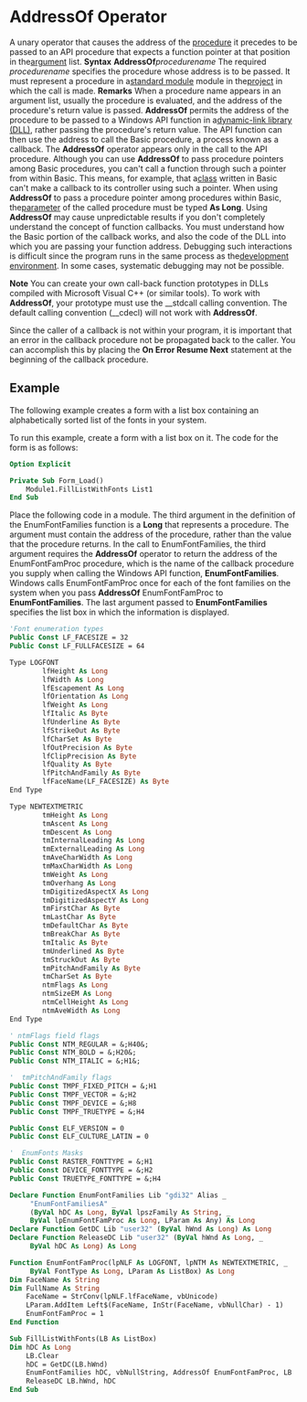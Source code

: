 
# AddressOf Operator



A unary operator that causes the address of the [procedure](b8bdf64f-5920-1ae9-16d0-b26d09524a30.md) it precedes to be passed to an API procedure that expects a function pointer at that position in the[argument](b8bdf64f-5920-1ae9-16d0-b26d09524a30.md) list.
 **Syntax**
 **AddressOf**_procedurename_
The required  _procedurename_ specifies the procedure whose address is to be passed. It must represent a procedure in a[standard module](b8bdf64f-5920-1ae9-16d0-b26d09524a30.md) module in the[project](b8bdf64f-5920-1ae9-16d0-b26d09524a30.md) in which the call is made.
 **Remarks**
When a procedure name appears in an argument list, usually the procedure is evaluated, and the address of the procedure's return value is passed.  **AddressOf** permits the address of the procedure to be passed to a Windows API function in a[dynamic-link library (DLL)](b8bdf64f-5920-1ae9-16d0-b26d09524a30.md), rather passing the procedure's return value. The API function can then use the address to call the Basic procedure, a process known as a callback. The  **AddressOf** operator appears only in the call to the API procedure.
Although you can use  **AddressOf** to pass procedure pointers among Basic procedures, you can't call a function through such a pointer from within Basic. This means, for example, that a[class](b8bdf64f-5920-1ae9-16d0-b26d09524a30.md) written in Basic can't make a callback to its controller using such a pointer. When using **AddressOf** to pass a procedure pointer among procedures within Basic, the[parameter](b8bdf64f-5920-1ae9-16d0-b26d09524a30.md) of the called procedure must be typed **As Long**.
Using  **AddressOf** may cause unpredictable results if you don't completely understand the concept of function callbacks. You must understand how the Basic portion of the callback works, and also the code of the DLL into which you are passing your function address. Debugging such interactions is difficult since the program runs in the same process as the[development environment](b8bdf64f-5920-1ae9-16d0-b26d09524a30.md). In some cases, systematic debugging may not be possible.

 **Note**  You can create your own call-back function prototypes in DLLs compiled with Microsoft Visual C++ (or similar tools). To work with  **AddressOf**, your prototype must use the __stdcall calling convention. The default calling convention (__cdecl) will not work with **AddressOf**.

Since the caller of a callback is not within your program, it is important that an error in the callback procedure not be propagated back to the caller. You can accomplish this by placing the  **On Error Resume Next** statement at the beginning of the callback procedure.

## Example

The following example creates a form with a list box containing an alphabetically sorted list of the fonts in your system.

To run this example, create a form with a list box on it. The code for the form is as follows:




```vb
Option Explicit

Private Sub Form_Load()
    Module1.FillListWithFonts List1
End Sub
```

Place the following code in a module. The third argument in the definition of the EnumFontFamilies function is a  **Long** that represents a procedure. The argument must contain the address of the procedure, rather than the value that the procedure returns. In the call to EnumFontFamilies, the third argument requires the **AddressOf** operator to return the address of the EnumFontFamProc procedure, which is the name of the callback procedure you supply when calling the Windows API function, **EnumFontFamilies**. Windows calls EnumFontFamProc once for each of the font families on the system when you pass **AddressOf** EnumFontFamProc to **EnumFontFamilies**. The last argument passed to **EnumFontFamilies** specifies the list box in which the information is displayed.




```vb
'Font enumeration types
Public Const LF_FACESIZE = 32
Public Const LF_FULLFACESIZE = 64

Type LOGFONT
        lfHeight As Long
        lfWidth As Long
        lfEscapement As Long
        lfOrientation As Long
        lfWeight As Long
        lfItalic As Byte
        lfUnderline As Byte
        lfStrikeOut As Byte
        lfCharSet As Byte
        lfOutPrecision As Byte
        lfClipPrecision As Byte
        lfQuality As Byte
        lfPitchAndFamily As Byte
        lfFaceName(LF_FACESIZE) As Byte
End Type

Type NEWTEXTMETRIC
        tmHeight As Long
        tmAscent As Long
        tmDescent As Long
        tmInternalLeading As Long
        tmExternalLeading As Long
        tmAveCharWidth As Long
        tmMaxCharWidth As Long
        tmWeight As Long
        tmOverhang As Long
        tmDigitizedAspectX As Long
        tmDigitizedAspectY As Long
        tmFirstChar As Byte
        tmLastChar As Byte
        tmDefaultChar As Byte
        tmBreakChar As Byte
        tmItalic As Byte
        tmUnderlined As Byte
        tmStruckOut As Byte
        tmPitchAndFamily As Byte
        tmCharSet As Byte
        ntmFlags As Long
        ntmSizeEM As Long
        ntmCellHeight As Long
        ntmAveWidth As Long
End Type

' ntmFlags field flags
Public Const NTM_REGULAR = &;H40&;
Public Const NTM_BOLD = &;H20&;
Public Const NTM_ITALIC = &;H1&;

'  tmPitchAndFamily flags
Public Const TMPF_FIXED_PITCH = &;H1
Public Const TMPF_VECTOR = &;H2
Public Const TMPF_DEVICE = &;H8
Public Const TMPF_TRUETYPE = &;H4

Public Const ELF_VERSION = 0
Public Const ELF_CULTURE_LATIN = 0

'  EnumFonts Masks
Public Const RASTER_FONTTYPE = &;H1
Public Const DEVICE_FONTTYPE = &;H2
Public Const TRUETYPE_FONTTYPE = &;H4

Declare Function EnumFontFamilies Lib "gdi32" Alias _
     "EnumFontFamiliesA" _
     (ByVal hDC As Long, ByVal lpszFamily As String, _ 
     ByVal lpEnumFontFamProc As Long, LParam As Any) As Long
Declare Function GetDC Lib "user32" (ByVal hWnd As Long) As Long
Declare Function ReleaseDC Lib "user32" (ByVal hWnd As Long, _
     ByVal hDC As Long) As Long

Function EnumFontFamProc(lpNLF As LOGFONT, lpNTM As NEWTEXTMETRIC, _ 
     ByVal FontType As Long, LParam As ListBox) As Long
Dim FaceName As String
Dim FullName As String
    FaceName = StrConv(lpNLF.lfFaceName, vbUnicode)
    LParam.AddItem Left$(FaceName, InStr(FaceName, vbNullChar) - 1)
    EnumFontFamProc = 1
End Function

Sub FillListWithFonts(LB As ListBox)
Dim hDC As Long
    LB.Clear
    hDC = GetDC(LB.hWnd)
    EnumFontFamilies hDC, vbNullString, AddressOf EnumFontFamProc, LB
    ReleaseDC LB.hWnd, hDC
End Sub
```

